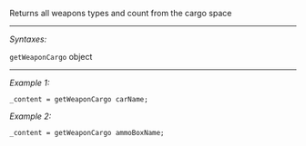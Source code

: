 Returns all weapons types and count from the cargo space


---
*Syntaxes:*

`getWeaponCargo` object

---
*Example 1:*

```sqf
_content = getWeaponCargo carName;
```

*Example 2:*

```sqf
_content = getWeaponCargo ammoBoxName;
```